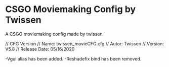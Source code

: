 # CSGO Moviemaking Config by Twissen
 A CSGO moviemaking config made by twissen


// CFG Version
// Name: twissen_movieCFG.cfg
// Autor: Twissen
// Version: V5.8
// Release Date: 05/16/2020

-Vgui alias has been added.
-Reshadefix bind has been removed.